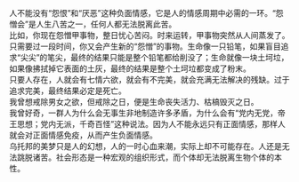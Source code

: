 人不能没有“怨恨”和“厌恶”这种负面情感，它是人的情感周期中必需的一环。“怨憎会”是人生八苦之一，任何人都无法脱离此苦。    
比如，你现在怨憎甲事物，整日忧心苦闷。时来运转，甲事物突然从人间蒸发了。只需要过一段时间，你又会产生新的“怨憎”的事物。生命像一只铅笔，如果盲目追求“尖尖”的笔尖，最终的结果只能是整个铅笔都给削没了；生命就像一块土坷垃，如果像拂拭掉它表面的土灰，最终的结果是整个土坷垃都变成了粉末。  
只要人存在，人就会有七情六欲，就会有不完美，就会充满无法解决的残缺。过于追求完美，最终结果必定是死亡。  
我曾想戒除男女之欲，但戒除之日，便是生命丧失活力、枯槁毁灭之日。  
我曾好奇，一群人为什么会无事生非地制造许多矛盾，为什么会有“党内无党，帝王思想；党内无派，千奇百怪”这种说法。因为人不能永远只有正面情感，那样人就会对正面情感免疫，从而产生负面情感。    
乌托邦的美梦只是人的幻想，人的一时心血来潮，实际上却不可能存在。人还是无法跳脱诸苦。社会形态是一种宏观的组织形式，而个体却无法脱离生物个体的本性。    